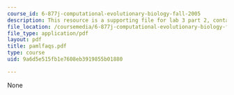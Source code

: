 ```yaml
---
course_id: 6-877j-computational-evolutionary-biology-fall-2005
description: This resource is a supporting file for lab 3 part 2, contains PAML faqs.
file_location: /coursemedia/6-877j-computational-evolutionary-biology-fall-2005/9a6d5e515fb1e7608eb3919855b01880_pamlfaqs.pdf
file_type: application/pdf
layout: pdf
title: pamlfaqs.pdf
type: course
uid: 9a6d5e515fb1e7608eb3919855b01880

---
```

None